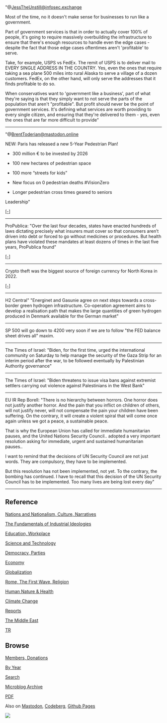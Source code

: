 
"@JessTheUnstill@infosec.exchange

Most of the time, no it doesn't make sense for businesses to run like
a government.

Part of government services is that in order to actually cover 100% of
people, it's going to require massively overbuilding the
infrastructure to ensure that there's enough resources to handle even
the edge cases - despite the fact that those edge cases oftentimes
aren't 'profitable' to serve.

Take, for example, USPS vs FedEx. The remit of USPS is to deliver mail
to EVERY SINGLE ADDRESS IN THE COUNTRY. Yes, even the ones that
require taking a sea plane 500 miles into rural Alaska to serve a
village of a dozen customers. FedEx, on the other hand, will only
serve the addresses that it finds profitable to do so.

When conservatives want to 'government like a business', part of
what they're saying is that they simply want to not serve the parts of
the population that aren't "profitable". But profit should never be
the point of government services. It's defining what services are
worth providing to every single citizen, and ensuring that they're
delivered to them - yes, even the ones that are far more difficult to
provide"

---

"@BrentToderian@mastodon.online

NEW: Paris has released a new 5-Year Pedestrian Plan!

- 300 million € to be invested by 2026

- 100 new hectares of pedestrian space

- 100 more “streets for kids”

- New focus on 0 pedestrian deaths #VisionZero

- Longer pedestrian cross times geared to seniors

Leadership"

[[-]](https://mastodon.online/@BrentToderian/111435843117898829)

---

ProPublica: "Over the last four decades, states have enacted hundreds
of laws dictating precisely what insurers must cover so that consumers
aren’t driven into debt or forced to go without medicines or
procedures. But health plans have violated these mandates at least
dozens of times in the last five years, ProPublica found"

[[-]](https://www.propublica.org/article/health-insurance-denials-breaking-state-laws)

---

Crypto theft was the biggest source of foreign currency for North Korea
in 2022.

[[-]](https://cdn.fosstodon.org/media_attachments/files/111/435/890/235/612/511/original/4e395c3ac7867471.png)

---

H2 Central" "Energinet and Gasunie agree on next steps towards a
cross-border green hydrogen infrastructure. Co-operation agreement
aims to develop a realisation path that makes the large quantities of
green hydrogen produced in Denmark available for the German market"

---

SP 500 will go down to 4200 very soon if we are to follow "the FED
balance sheet drives all" maxim.

---

The Times of Israel: "Biden, for the first time, urged the
international community on Saturday to help manage the security of the
Gaza Strip for an interim period after the war, to be followed
eventually by Palestinian Authority governance"

---

The Times of Israel: "Biden threatens to issue visa
bans against extremist settlers carrying out violence against
Palestinians in the West Bank"

---

EU IR Rep Borell: "There is no hierarchy between horrors. One horror
does not justify another horror. And the pain that you inflict on
children of others, will not justify never, will not compensate the
pain your children have been suffering. On the contrary, it will
create a violent spiral that will come once again unless we got a
peace, a sustainable peace.

That is why the European Union has called for immediate humanitarian
pauses, and the United Nations Security Council.. adopted a very
important resolution asking for immediate, urgent and sustained
humanitarian pauses..

I want to remind that the decisions of UN Security Council are not
just words. They are compulsory, they have to be implemented.

But this resolution has not been implemented, not yet. To the
contrary, the bombing has continued. I have to recall that this
decision of the UN Security Council has to be implemented. Too many
lives are being lost every day"

---

## Reference

[Nations and Nationalism, Culture, Narratives](0119/2013/02/nations-and-nationalism.html)

[The Fundamentals of Industrial Ideologies](0119/2011/04/fundamentals-of-industrial-ideologies.html)

[Education, Workplace](0119/2017/09/education-workplace.html)

[Science and Technology](0119/2018/09/science-technology.html)

[Democracy, Parties](0119/2016/11/democracy.html)

[Economy](2021/01/economy.html)

[Globalization](0119/2018/09/globalization.html)

[Rome, The First Wave, Religion](0119/2017/12/rome.html)

[Human Nature & Health](2020/07/human-nature.html)

[Climate Change](2022/01/climate.html)

[Reports](2021/01/reports.html)

[The Middle East](0119/2019/07/middleeast.html)

[TR](../tr/index.html)

## Browse

[Members, Donations](2022/08/members.html)

[By Year](years.html)

[Search](search.html)

[Microblog Archive](mbl/index.html)

[PDF](https://drive.google.com/uc?export=view&id=1FSi-1MnqXVq_PVTEXzzflwN8-7h92N_R)

Also on 
[Mastodon](https://fosstodon.org/@muratk5n),
[Codeberg](https://muratk5n.codeberg.page/en/),
[Github Pages](https://muratk5n.github.io/thirdwave/en/)

<img src='https://drive.google.com/uc?export=view&id=1zsIeciFSvlr-sWB84Tc0mfZ_NYqn9VQx'/> 
